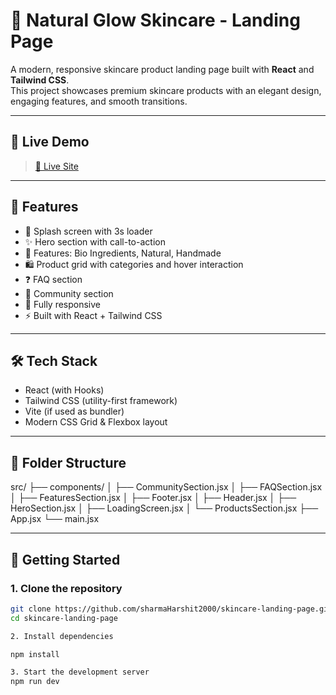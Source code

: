 

# 🧴 Natural Glow Skincare - Landing Page

A modern, responsive skincare product landing page built with **React** and **Tailwind CSS**.  
This project showcases premium skincare products with an elegant design, engaging features, and smooth transitions.

---

## 🔗 Live Demo

> [🚀 Live Site](https://skincare-landing-page-psi.vercel.app/) 

---


## 🧩 Features

- 🔄 Splash screen with 3s loader
- ✨ Hero section with call-to-action
- 🧬 Features: Bio Ingredients, Natural, Handmade
- 🛍️ Product grid with categories and hover interaction
- ❓ FAQ section
- 🌱 Community section
- 📱 Fully responsive
- ⚡ Built with React + Tailwind CSS

---

## 🛠️ Tech Stack

- React (with Hooks)
- Tailwind CSS (utility-first framework)
- Vite (if used as bundler)
- Modern CSS Grid & Flexbox layout

---

## 📂 Folder Structure
src/
├── components/
│ ├── CommunitySection.jsx
│ ├── FAQSection.jsx
│ ├── FeaturesSection.jsx
│ ├── Footer.jsx
│ ├── Header.jsx
│ ├── HeroSection.jsx
│ ├── LoadingScreen.jsx
│ └── ProductsSection.jsx
├── App.jsx
└── main.jsx


---

## 🚀 Getting Started

### 1. Clone the repository

```bash
git clone https://github.com/sharmaHarshit2000/skincare-landing-page.git
cd skincare-landing-page

2. Install dependencies

npm install

3. Start the development server
npm run dev